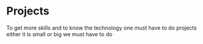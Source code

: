 # Projects
To get more skills and to know the technology one must have to do projects either it is small or big we must have to do
